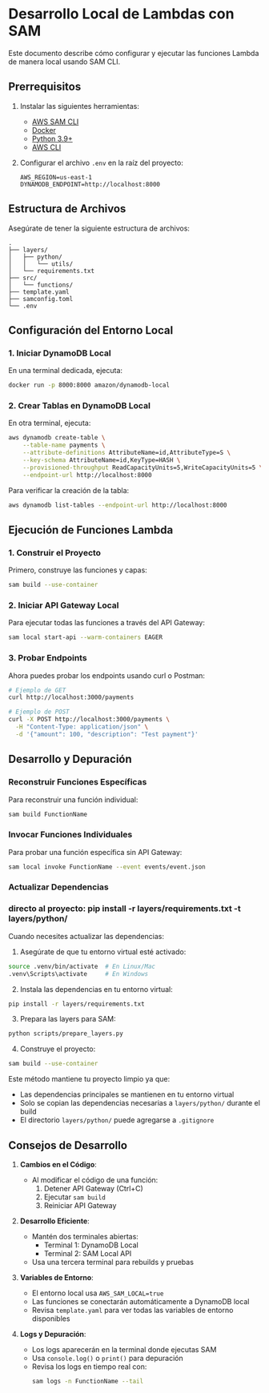 # Desarrollo Local de Lambdas con SAM

Este documento describe cómo configurar y ejecutar las funciones Lambda de manera local usando SAM CLI.

## Prerrequisitos

1. Instalar las siguientes herramientas:
   - [AWS SAM CLI](https://docs.aws.amazon.com/serverless-application-model/latest/developerguide/serverless-sam-cli-install.html)
   - [Docker](https://www.docker.com/get-started)
   - [Python 3.9+](https://www.python.org/downloads/)
   - [AWS CLI](https://aws.amazon.com/cli/)

2. Configurar el archivo `.env` en la raíz del proyecto:
   ```
   AWS_REGION=us-east-1
   DYNAMODB_ENDPOINT=http://localhost:8000
   ```

## Estructura de Archivos

Asegúrate de tener la siguiente estructura de archivos:
```
.
├── layers/
│   ├── python/
│   │   └── utils/
│   └── requirements.txt
├── src/
│   └── functions/
├── template.yaml
├── samconfig.toml
└── .env
```

## Configuración del Entorno Local

### 1. Iniciar DynamoDB Local

En una terminal dedicada, ejecuta:
```bash
docker run -p 8000:8000 amazon/dynamodb-local
```

### 2. Crear Tablas en DynamoDB Local

En otra terminal, ejecuta:
```bash
aws dynamodb create-table \
    --table-name payments \
    --attribute-definitions AttributeName=id,AttributeType=S \
    --key-schema AttributeName=id,KeyType=HASH \
    --provisioned-throughput ReadCapacityUnits=5,WriteCapacityUnits=5 \
    --endpoint-url http://localhost:8000
```

Para verificar la creación de la tabla:
```bash
aws dynamodb list-tables --endpoint-url http://localhost:8000
```

## Ejecución de Funciones Lambda

### 1. Construir el Proyecto

Primero, construye las funciones y capas:
```bash
sam build --use-container
```

### 2. Iniciar API Gateway Local

Para ejecutar todas las funciones a través del API Gateway:
```bash
sam local start-api --warm-containers EAGER
```

### 3. Probar Endpoints

Ahora puedes probar los endpoints usando curl o Postman:
```bash
# Ejemplo de GET
curl http://localhost:3000/payments

# Ejemplo de POST
curl -X POST http://localhost:3000/payments \
  -H "Content-Type: application/json" \
  -d '{"amount": 100, "description": "Test payment"}'
```

## Desarrollo y Depuración

### Reconstruir Funciones Específicas

Para reconstruir una función individual:
```bash
sam build FunctionName
```

### Invocar Funciones Individuales

Para probar una función específica sin API Gateway:
```bash
sam local invoke FunctionName --event events/event.json
```

### Actualizar Dependencias
### directo al proyecto: pip install -r layers/requirements.txt -t layers/python/
Cuando necesites actualizar las dependencias:

1. Asegúrate de que tu entorno virtual esté activado:
```bash
source .venv/bin/activate  # En Linux/Mac
.venv\Scripts\activate     # En Windows
```

2. Instala las dependencias en tu entorno virtual:
```bash
pip install -r layers/requirements.txt
```

3. Prepara las layers para SAM:
```bash
python scripts/prepare_layers.py
```

4. Construye el proyecto:
```bash
sam build --use-container
```

Este método mantiene tu proyecto limpio ya que:
- Las dependencias principales se mantienen en tu entorno virtual
- Solo se copian las dependencias necesarias a `layers/python/` durante el build
- El directorio `layers/python/` puede agregarse a `.gitignore`

## Consejos de Desarrollo

1. **Cambios en el Código**:
   - Al modificar el código de una función:
     1. Detener API Gateway (Ctrl+C)
     2. Ejecutar `sam build`
     3. Reiniciar API Gateway

2. **Desarrollo Eficiente**:
   - Mantén dos terminales abiertas:
     - Terminal 1: DynamoDB Local
     - Terminal 2: SAM Local API
   - Usa una tercera terminal para rebuilds y pruebas

3. **Variables de Entorno**:
   - El entorno local usa `AWS_SAM_LOCAL=true`
   - Las funciones se conectarán automáticamente a DynamoDB local
   - Revisa `template.yaml` para ver todas las variables de entorno disponibles

4. **Logs y Depuración**:
   - Los logs aparecerán en la terminal donde ejecutas SAM
   - Usa `console.log()` o `print()` para depuración
   - Revisa los logs en tiempo real con:
     ```bash
     sam logs -n FunctionName --tail
     ```